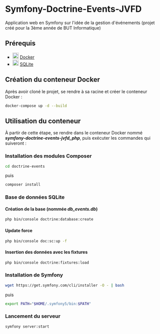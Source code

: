 # Symfony-Doctrine-Events-JVFD
Application web en Symfony sur l'idée de la gestion d'événements (projet créé pour la 3ème année de BUT Informatique)

## Prérequis
<ul style="list-style: square;">
    <li style="align-items: center;">
        <img src="https://cdn.worldvectorlogo.com/logos/docker-4.svg" height="20" alt="Docker logo">
        <a href="https://www.docker.com/">Docker</a>
    </li>
    <li style="align-items: center;">
        <img src="https://cdn.icon-icons.com/icons2/2699/PNG/512/sqlite_logo_icon_169724.png" height="20" alt="SQLite logo">
        <a href="https://www.sqlite.org/index.html">SQLite</a>
    </li>
</ul>

## Création du conteneur Docker
Après avoir cloné le projet, se rendre à sa racine et créer le conteneur Docker :
```bash
docker-compose up -d --build
```

## Utilisation du conteneur
À partir de cette étape, se rendre dans le conteneur Docker nommé
<b>*symfony-doctrine-events-jvfd_php*</b>,
puis exécuter les commandes qui suiveront :

### Installation des modules Composer
```bash
cd doctrine-events
```
puis
```bash
composer install
```
### Base de données SQLite
#### Création de la base (nommée *db_events.db*)
```bash
php bin/console doctrine:database:create
```

#### Update force
```bash
php bin/console doc:sc:up -f
```

#### Insertion des données avec les fixtures
```bash
php bin/console doctrine:fixtures:load
```

### Installation de Symfony
```bash
wget https://get.symfony.com/cli/installer -O - | bash
```
puis
```bash
export PATH="$HOME/.symfony5/bin:$PATH"
```

### Lancement du serveur
```bash
symfony server:start
```